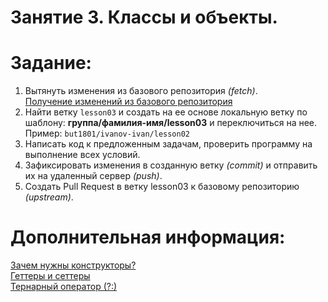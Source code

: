Занятие 3. Классы и объекты.
================

Задание:
================
1. Вытянуть изменения из базового репозитория _(fetch)_.<br>
[Получение изменений из базового репозитория](../../Получение%20изменений%20из%20базового%20репозитория.md)<br>
2. Найти ветку `lesson03` и создать на ее основе локальную ветку по шаблону: **группа/фамилия-имя/lesson03** и переключиться на нее. <br>
Пример: `but1801/ivanov-ivan/lesson02`
3. Написать код к предложенным задачам, проверить программу на выполнение всех условий. <br>
4. Зафиксировать изменения в созданную ветку _(commit)_ и отправить их на удаленный сервер _(push)_. <br>
6. Создать Pull Request в ветку lesson03 к базовому репозиторию _(upstream)_.

Дополнительная информация:
================
[Зачем нужны конструкторы?](https://javarush.ru/groups/posts/konstruktory-v-java)<br>
[Геттеры и сеттеры](https://javarush.ru/groups/posts/1928-getterih-i-setterih)<br>
[Тернарный оператор (?:)](https://javarush.ru/groups/posts/ternarnyj-operator)<br>
